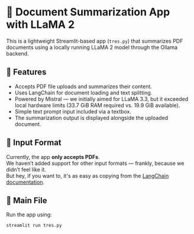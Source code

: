 # 🧠 Document Summarization App with LLaMA 2

This is a lightweight Streamlit-based app (`tres.py`) that summarizes PDF documents using a locally running LLaMA 2 model through the Ollama backend.

## 🚀 Features
- Accepts PDF file uploads and summarizes their content.
- Uses LangChain for document loading and text splitting.
- Powered by Mistral — we initially aimed for LLaMA 3.3, but it exceeded local hardware limits (33.7 GiB RAM required vs. 19.9 GiB available).
- Simple text prompt input included via a textbox.
- The summarization output is displayed alongside the uploaded document.

## 📄 Input Format
Currently, the app **only accepts PDFs**.  
We haven’t added support for other input formats — frankly, because we didn’t feel like it.  
But hey, if you want to, it's as easy as copying from the [LangChain documentation](https://docs.langchain.com/).

## 📂 Main File
Run the app using:

```bash
streamlit run tres.py
